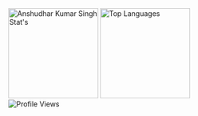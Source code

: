 <div>
  <img height='180px' src="https://github-readme-stats.vercel.app/api?username=SlayerAnsh&theme=chartreuse-dark&show_icons=true" alt="Anshudhar Kumar Singh Stat's"/>
  <img height='180px' src="https://github-readme-stats.vercel.app/api/top-langs/?username=SlayerAnsh&theme=chartreuse-dark&layout=compact" alt="Top Languages"/>
</div>
<div>
  <img src="https://komarev.com/ghpvc/?username=SlayerAnsh&style=flat-square&color=red&label=PROFILE+VIEWS" alt="Profile Views"/>
</div>

